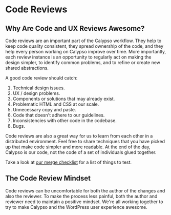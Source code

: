 # Code Reviews

## Why Are Code and UX Reviews Awesome?

Code reviews are an important part of the Calypso workflow. They help to keep code quality consistent, they spread ownership of the code, and they help every person working on Calypso improve over time. More importantly, each review instance is an opportunity to regularly act on making the design simpler, to identify common problems, and to refine or create new shared abstractions.

A good code review should catch:

1. Technical design issues.
2. UX / design problems.
3. Components or solutions that may already exist.
4. Problematic HTML and CSS at our scale.
5. Unnecessary copy and paste.
6. Code that doesn't adhere to our guidelines.
7. Inconsistencies with other code in the codebase.
8. Bugs.

Code reviews are also a great way for us to learn from each other in a distributed environment. Feel free to share techniques that you have picked up that make code simpler and more readable. At the end of the day, Calypso is our code, not the code of a set of individuals glued together.

Take a look at [our merge checklist](merge-checklist.md) for a list of things to test.

## The Code Review Mindset

Code reviews can be uncomfortable for both the author of the changes and also the reviewer. To make the process less painful, both the author and reviewer need to maintain a positive mindset. We're all working together to try to make Calypso and the WordPress user experience awesome.
